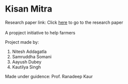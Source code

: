 # Kisan Mitra
Research paper link: Click <a href="https://www.irjmets.com/paperdetail.php?paperId=feaf4911324b670ac35a490986706c38&title=KISAN+MITRA-Initiative+for+farmers&authpr=Samruddha+Somani">here</a> to go to the research paper <br><br>
A propject initiative to help farmers<br>

Project made by:<br>
1. Nitesh Addagatla<br>
2. Samruddha Somani<br>
3. Aayush Dubey<br>
4. Kautilya Singh<br>

Made under guidence: Prof. Ranadeep Kaur
